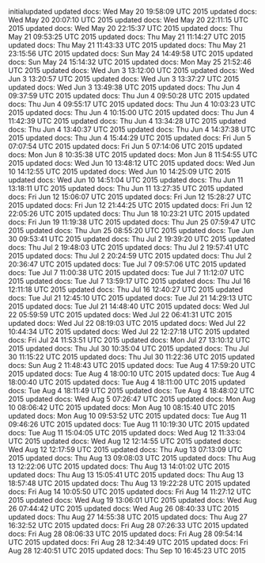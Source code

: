 initialupdated
updated docs: Wed May 20 19:58:09 UTC 2015
updated docs: Wed May 20 20:07:10 UTC 2015
updated docs: Wed May 20 22:11:15 UTC 2015
updated docs: Wed May 20 22:15:37 UTC 2015
updated docs: Thu May 21 09:53:25 UTC 2015
updated docs: Thu May 21 11:14:27 UTC 2015
updated docs: Thu May 21 11:43:33 UTC 2015
updated docs: Thu May 21 23:15:56 UTC 2015
updated docs: Sun May 24 14:49:58 UTC 2015
updated docs: Sun May 24 15:14:32 UTC 2015
updated docs: Mon May 25 21:52:46 UTC 2015
updated docs: Wed Jun 3 13:12:00 UTC 2015
updated docs: Wed Jun 3 13:20:57 UTC 2015
updated docs: Wed Jun 3 13:37:27 UTC 2015
updated docs: Wed Jun 3 13:49:38 UTC 2015
updated docs: Thu Jun 4 09:37:59 UTC 2015
updated docs: Thu Jun 4 09:50:28 UTC 2015
updated docs: Thu Jun 4 09:55:17 UTC 2015
updated docs: Thu Jun 4 10:03:23 UTC 2015
updated docs: Thu Jun 4 10:15:00 UTC 2015
updated docs: Thu Jun 4 11:42:39 UTC 2015
updated docs: Thu Jun 4 13:34:28 UTC 2015
updated docs: Thu Jun 4 13:40:37 UTC 2015
updated docs: Thu Jun 4 14:37:38 UTC 2015
updated docs: Thu Jun 4 15:44:29 UTC 2015
updated docs: Fri Jun 5 07:07:54 UTC 2015
updated docs: Fri Jun 5 07:14:06 UTC 2015
updated docs: Mon Jun 8 10:35:38 UTC 2015
updated docs: Mon Jun 8 11:54:55 UTC 2015
updated docs: Wed Jun 10 13:48:12 UTC 2015
updated docs: Wed Jun 10 14:12:55 UTC 2015
updated docs: Wed Jun 10 14:25:09 UTC 2015
updated docs: Wed Jun 10 14:51:04 UTC 2015
updated docs: Thu Jun 11 13:18:11 UTC 2015
updated docs: Thu Jun 11 13:27:35 UTC 2015
updated docs: Fri Jun 12 15:06:07 UTC 2015
updated docs: Fri Jun 12 15:28:27 UTC 2015
updated docs: Fri Jun 12 21:44:25 UTC 2015
updated docs: Fri Jun 12 22:05:26 UTC 2015
updated docs: Thu Jun 18 10:23:21 UTC 2015
updated docs: Fri Jun 19 11:19:38 UTC 2015
updated docs: Thu Jun 25 07:59:47 UTC 2015
updated docs: Thu Jun 25 08:55:20 UTC 2015
updated docs: Tue Jun 30 09:53:41 UTC 2015
updated docs: Thu Jul 2 19:39:20 UTC 2015
updated docs: Thu Jul 2 19:48:03 UTC 2015
updated docs: Thu Jul 2 19:57:41 UTC 2015
updated docs: Thu Jul 2 20:24:59 UTC 2015
updated docs: Thu Jul 2 20:36:47 UTC 2015
updated docs: Tue Jul 7 09:57:06 UTC 2015
updated docs: Tue Jul 7 11:00:38 UTC 2015
updated docs: Tue Jul 7 11:12:07 UTC 2015
updated docs: Tue Jul 7 13:59:17 UTC 2015
updated docs: Thu Jul 16 12:11:18 UTC 2015
updated docs: Thu Jul 16 12:40:27 UTC 2015
updated docs: Tue Jul 21 12:45:10 UTC 2015
updated docs: Tue Jul 21 14:29:13 UTC 2015
updated docs: Tue Jul 21 14:48:40 UTC 2015
updated docs: Wed Jul 22 05:59:59 UTC 2015
updated docs: Wed Jul 22 06:41:31 UTC 2015
updated docs: Wed Jul 22 08:19:03 UTC 2015
updated docs: Wed Jul 22 10:44:34 UTC 2015
updated docs: Wed Jul 22 12:27:18 UTC 2015
updated docs: Fri Jul 24 11:53:51 UTC 2015
updated docs: Mon Jul 27 13:10:12 UTC 2015
updated docs: Thu Jul 30 10:35:04 UTC 2015
updated docs: Thu Jul 30 11:15:22 UTC 2015
updated docs: Thu Jul 30 11:22:36 UTC 2015
updated docs: Sun Aug 2 11:48:43 UTC 2015
updated docs: Tue Aug 4 17:59:20 UTC 2015
updated docs: Tue Aug 4 18:00:10 UTC 2015
updated docs: Tue Aug 4 18:00:40 UTC 2015
updated docs: Tue Aug 4 18:11:00 UTC 2015
updated docs: Tue Aug 4 18:11:49 UTC 2015
updated docs: Tue Aug 4 18:48:02 UTC 2015
updated docs: Wed Aug 5 07:26:47 UTC 2015
updated docs: Mon Aug 10 08:06:42 UTC 2015
updated docs: Mon Aug 10 08:15:40 UTC 2015
updated docs: Mon Aug 10 09:53:52 UTC 2015
updated docs: Tue Aug 11 09:46:26 UTC 2015
updated docs: Tue Aug 11 10:19:30 UTC 2015
updated docs: Tue Aug 11 15:04:05 UTC 2015
updated docs: Wed Aug 12 11:33:04 UTC 2015
updated docs: Wed Aug 12 12:14:55 UTC 2015
updated docs: Wed Aug 12 12:17:59 UTC 2015
updated docs: Thu Aug 13 07:13:09 UTC 2015
updated docs: Thu Aug 13 09:08:03 UTC 2015
updated docs: Thu Aug 13 12:22:06 UTC 2015
updated docs: Thu Aug 13 14:01:02 UTC 2015
updated docs: Thu Aug 13 15:05:41 UTC 2015
updated docs: Thu Aug 13 18:57:48 UTC 2015
updated docs: Thu Aug 13 19:22:28 UTC 2015
updated docs: Fri Aug 14 10:05:50 UTC 2015
updated docs: Fri Aug 14 11:27:12 UTC 2015
updated docs: Wed Aug 19 13:06:01 UTC 2015
updated docs: Wed Aug 26 07:44:42 UTC 2015
updated docs: Wed Aug 26 08:40:33 UTC 2015
updated docs: Thu Aug 27 14:55:38 UTC 2015
updated docs: Thu Aug 27 16:32:52 UTC 2015
updated docs: Fri Aug 28 07:26:33 UTC 2015
updated docs: Fri Aug 28 08:06:33 UTC 2015
updated docs: Fri Aug 28 09:54:14 UTC 2015
updated docs: Fri Aug 28 12:34:49 UTC 2015
updated docs: Fri Aug 28 12:40:51 UTC 2015
updated docs: Thu Sep 10 16:45:23 UTC 2015
